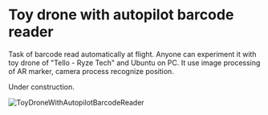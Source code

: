 # Toy drone with autopilot barcode reader
Task of barcode read automatically at flight. Anyone can experiment it with toy drone of "Tello - Ryze Tech" and Ubuntu on PC. It use image processing of AR marker, camera process recognize position.

Under construction.

![ToyDroneWithAutopilotBarcodeReader](https://user-images.githubusercontent.com/47957215/56711036-fe74c700-6763-11e9-8248-f39a01e9ff78.png)
